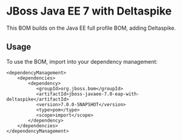 JBoss Java EE 7 with Deltaspike
===============================

This BOM builds on the Java EE full profile BOM, adding Deltaspike.
 
Usage
-----

To use the BOM, import into your dependency management:

    <dependencyManagement>
        <dependencies>
            <dependency>
               <groupId>org.jboss.bom</groupId>
               <artifactId>jboss-javaee-7.0-eap-with-deltaspike</artifactId>
               <version>7.0.0-SNAPSHOT</version>
               <type>pom</type>
               <scope>import</scope>
            </dependency>
        </dependencies>
    </dependencyManagement>

